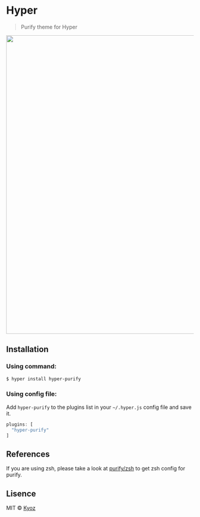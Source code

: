 # Hyper
> Purify theme for Hyper

<p align="center">
  <img src="https://i.imgur.com/4GWTTZ0.png" width="800px">
</p>

## Installation

### Using command:

```sh
$ hyper install hyper-purify
```

### Using config file:

Add `hyper-purify` to the plugins list in your `~/.hyper.js` config file and save it.

```js
plugins: [
  "hyper-purify"
]
```

## References

If you are using zsh, please take a look at [purify/zsh](https://github.com/kyoz/purify/tree/master/zsh) to get zsh config for purify.

## Lisence
MIT © [Kyoz](mailto:banminkyoz@gmail.com)
